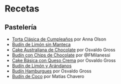 # Recetas

## Pastelería

* [Torta Clásica de Cumpleaños](pasteleria/torta_anna_olson.md) por Anna Olson
* [Budín de Limón sin Manteca](pasteleria/budin_limon_sin_manteca.md)
* [Cake Australiana de Chocolate](pasteleria/cake_chocolate.md) por Osvaldo Gross
* [Budín con Chips de Chocolate](pasteleria/budin_chips.md) por @FMilanessi
* [Cake Básica con Queso Crema](pasteleria/cake_basica_queso_cream.md) por Osvaldo Gross
* [Budín de Limón y Arándanos](pasteleria/budin_limon_arandanos.md)
* [Budín Hamburgues](pasteleria/budin_hamburgues.md) por Osvaldo Gross
* [Budín de Coco](pasteleria/budin_coco.md) por Matías Chavero
